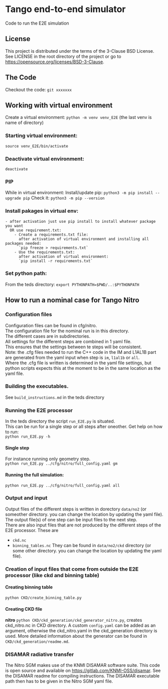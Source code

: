 # Tango end-to-end simulator
Code to run the E2E simulation

License
-------

This project is distributed under the terms of the 3-Clause BSD License. See LICENSE in the root directory of the project or go to https://opensource.org/licenses/BSD-3-Clause.

## The Code
Checkout the code:
`git xxxxxxx`

## Working with virtual environment
Create a virtual environment:
`python -m venv venv_E2E`  (the last venv is name of directory)

### Starting virtual environment:
`source venv_E2E/bin/activate`

### Deactivate virtual environment:
`deactivate`

### PIP
While in virtual environment:
Install/update pip:
`python3 -m pip install --upgrade pip`
Check it:
`python3 -m pip --version`

### Install pakages in virtual env:
    - after activation just use pip install to install whatever package you want
      OR use requirement.txt:
        - Create a requirements.txt file:
          after activation of virtual environment and installing all packages needed:
          `pip freeze > requirements.txt`
        - Use the requirements.txt:
          after activation of virtual environment:
          `pip install -r requirements.txt`

### Set python path:
From the teds directory:
`export PYTHONPATH=$PWD/..:$PYTHONPATH`

## How to run a nominal case for Tango Nitro

### Configuration files
Configuration files can be found in cfg/nitro.  
The configuration file for the nominal run is in this directory.  
The different cases are in subdirectories.  
All settings for the different steps are combined in 1 yaml file.  
This ensures that the settings between te steps will be consistent.  
Note: the .cfg files needed to run the C++ code in the IM and L1AL1B part are generated from the yaml input when step is `im`, `l1al1b` or `all`.  
Where the .cfg file is written is determined in the yaml file settings, but python scripts expects this at the moment to be in the same location as the yaml file.

### Building the executables.
See `build_instructions.md` in the teds directory

### Running the E2E processor
In the teds directory the script `run_E2E.py` is situated.  
This can be run for a single step or all steps after oneother.
Get help on how to run:  
`python run_E2E.py -h`
#### Single step
For instance running only geometry step.  
`python run_E2E.py ../cfg/nitro/full_config.yaml gm`

#### Running the full simulation:  
`python run_E2E.py ../cfg/nitro/full_config.yaml all`

### Output and input
Output files of the different steps is written in dorectory `data/no2` (or someother directory. you can change the location by updating the yaml file).  
The output file(s) of one step can be input files to the next step.  
There are also input files that are not produced by the different steps of the E2E processor. These are
* `ckd.nc`
* `binning_tables.nc`
They can be found in `data/no2/ckd` directory (or some other directory. you can change the location by updating the yaml file).

### Creation of input files that come from outside the E2E processor (like ckd and binning table)
#### Creating binning table
`python CKD/create_binning_table.py`

#### Creating CKD file
**nitro**
`python CKD/ckd_generation/ckd_generator_nitro.py`, creates ckd_nitro.nc in CKD directory. 
A custom `config.yaml` can be added as an argument, otherwise the ckd_nitro.yaml in the ckd_generation directory is used.
More detailed information about the generator can be found in `CKD/ckd_generation/readme.md`.

### DISAMAR radiative transfer
The Nitro SGM makes use of the KNMI DISAMAR software suite. This code is open source and available on https://gitlab.com/KNMI-OSS/disamar. See the DISAMAR readme for compiling instructions. The DISAMAR executable path then has to be given in the Nitro SGM yaml file.
